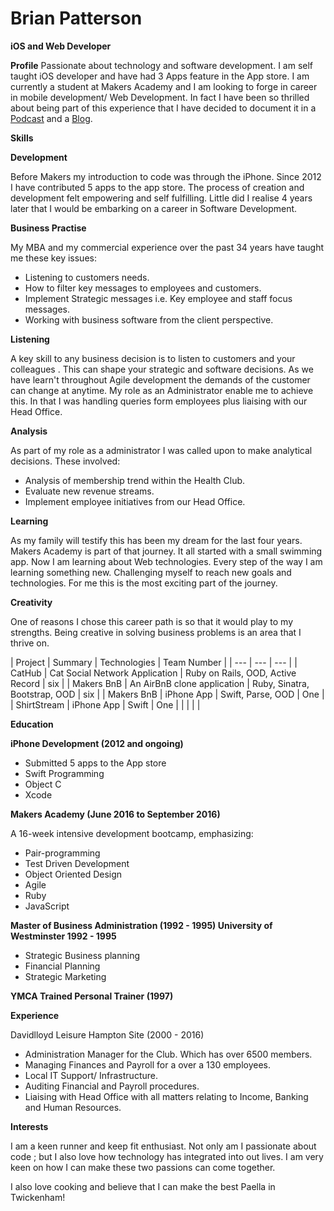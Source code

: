 # Brian Patterson



**iOS and Web Developer**

**Profile**
Passionate about technology and software development.  I am self taught iOS developer and have had 3 Apps feature in the App store.  I am currently a student at Makers Academy and I am looking to forge in career in mobile development/ Web Development. In fact I have been so thrilled about being part of this experience that I have decided to document it in a [Podcast](http://codecastmakers.libsyn.com/rss) and a [Blog](http://the-makers-journey.ghost.io).

**Skills**

**Development**

Before Makers my introduction to code was through the iPhone. Since 2012 I have contributed 5 apps to the app store.  The process of creation and development felt empowering and self fulfilling. Little did I realise 4 years later that I would be embarking on a career in Software Development.

**Business Practise**

My MBA and my commercial experience over the past 34 years have taught me these key issues:  

- Listening to customers needs.
- How to filter key messages to employees and customers.
- Implement Strategic messages i.e. Key employee and staff focus messages.
- Working with business software from the client perspective.

**Listening**

A key skill to any business  decision is to listen to customers and your colleagues .  This can shape your strategic and software decisions.  As we have learn&#39;t throughout Agile development the demands of the customer can change at anytime. My role as an Administrator enable me to achieve this. In that I was handling queries form employees plus liaising with our Head Office.

**Analysis**

As part of my role as a administrator I was called upon to make analytical decisions. These involved:

- Analysis of membership trend within the Health Club.
- Evaluate new revenue streams.  
- Implement employee initiatives from our Head Office.

**Learning**

As my family will testify this has been my dream for the last four years.  Makers Academy is part of that journey. It all started with a small swimming app. Now I am learning about Web technologies.  Every step of the way I am learning something new.  Challenging myself to reach new goals and technologies.  For me this is the most exciting part of the journey.

**Creativity**

One of reasons I chose this career path is so that it would play to my strengths.  Being creative in solving business problems is an area that I thrive on.

| Project | Summary | Technologies | Team Number |
| --- | --- | --- |
| CatHub | Cat Social Network Application | Ruby on Rails, OOD, Active Record | six |
| Makers BnB | An AirBnB clone application | Ruby, Sinatra, Bootstrap, OOD | six |
| Makers BnB | iPhone App | Swift, Parse, OOD | One |
| ShirtStream | iPhone App | Swift | One |
|   |   |   |

**Education**

**iPhone Development (2012 and ongoing)**

- Submitted 5 apps to the App store
- Swift Programming
- Object C
- Xcode

**Makers Academy (June 2016 to September 2016)**

A 16-week intensive development bootcamp, emphasizing:

- Pair-programming
- Test Driven Development
- Object Oriented Design
- Agile
- Ruby
- JavaScript

**Master of Business Administration (1992 - 1995) University of Westminster 1992 - 1995**

- Strategic Business planning
- Financial Planning
- Strategic Marketing

**YMCA Trained Personal Trainer (1997)**

**Experience**

Davidlloyd Leisure Hampton Site (2000 - 2016)

- Administration Manager for the Club.  Which has over 6500 members.
- Managing Finances and Payroll for a over a 130 employees.
- Local IT Support/ Infrastructure.
- Auditing Financial and Payroll procedures.
- Liaising with Head Office with all matters relating to Income, Banking and Human Resources.

**Interests**

I am a keen runner and keep fit enthusiast. Not only am I passionate about code ; but I also love how technology has integrated into out lives.  I am very keen on how I can make these two passions can come together.

I also love cooking and believe that I can make the best Paella in Twickenham!
